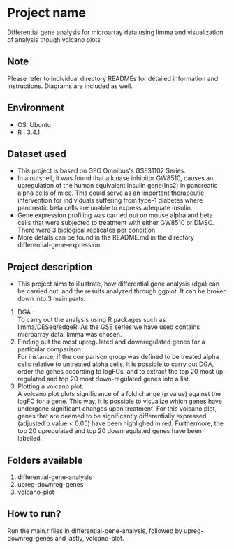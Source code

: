 # Project name
Differential gene analysis for microarray data using limma and visualization of analysis though volcano plots

## Note
Please refer to individual directory READMEs for detailed information and instructions. Diagrams are included as well.

## Environment
- OS: Ubuntu
- R : 3.4.1

## Dataset used
- This project is based on GEO Omnibus's GSE31102 Series. 
- In a nutshell, it was found that a kinase inhibitor GW8510, causes an upregulation of the human equivalent insulin gene(Ins2) in 
pancreatic alpha cells of mice. This could serve as an important therapeutic intervention for individuals suffering from type-1 diabetes where pancreatic beta cells are
unable to express adequate insulin. 
- Gene expression profiling was carried out on mouse alpha and beta cells that were subjected to treatment with either GW8510 or DMSO. There
were 3 biological replicates per condition.
- More details can be found in the README.md in the directory differential-gene-expression.

## Project description
- This project aims to illustrate, how differential gene analysis (dga) can be carried out, and the results analyzed through ggplot. It can
be broken down into 3 main parts.
1. DGA : <br>
To carry out the analysis using R packages such as limma/DESeq/edgeR. As the GSE series we have used contains microarray data, limma was chosen.
2. Finding out the most upregulated and downregulated genes for a particular comparison: <br>
For instance, if the comparison group was defined to be treated alpha cells relative to untreated alpha cells, it is possible to carry out DGA, order the genes according to logFCs, and to extract the top 20 most up-regulated and top 20 most down-regulated genes into a list.
3. Plotting a volcano plot: <br>
A volcano plot plots significance of a fold change (p value) against the logFC for a gene. This way, it is possible to visualize which genes have undergone significant changes upon treatment. For this volcano plot, genes that are deemed to be significantly differentially expressed (adjusted p value < 0.05) have been highlighed in red. Furthermore, the top 20 upregulated and top 20 downregulated genes have been labelled.

## Folders available
1. differential-gene-analysis
2. upreg-downreg-genes
3. volcano-plot

## How to run?
Run the main.r files in differential-gene-analysis, followed by upreg-downreg-genes and lastly, volcano-plot.
